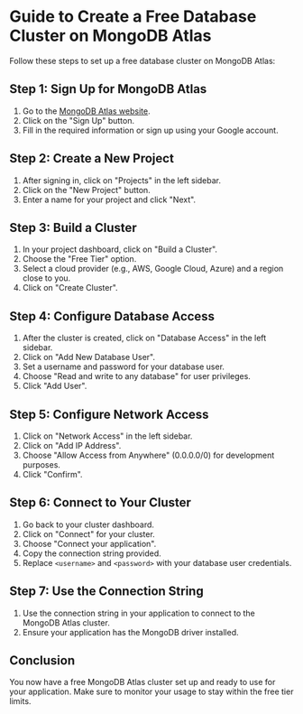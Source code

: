 # Guide to Create a Free Database Cluster on MongoDB Atlas

Follow these steps to set up a free database cluster on MongoDB Atlas:

## Step 1: Sign Up for MongoDB Atlas

1. Go to the [MongoDB Atlas website](https://www.mongodb.com/cloud/atlas).
2. Click on the "Sign Up" button.
3. Fill in the required information or sign up using your Google account.

## Step 2: Create a New Project

1. After signing in, click on "Projects" in the left sidebar.
2. Click on the "New Project" button.
3. Enter a name for your project and click "Next".

## Step 3: Build a Cluster

1. In your project dashboard, click on "Build a Cluster".
2. Choose the "Free Tier" option.
3. Select a cloud provider (e.g., AWS, Google Cloud, Azure) and a region close to you.
4. Click on "Create Cluster".

## Step 4: Configure Database Access

1. After the cluster is created, click on "Database Access" in the left sidebar.
2. Click on "Add New Database User".
3. Set a username and password for your database user.
4. Choose "Read and write to any database" for user privileges.
5. Click "Add User".

## Step 5: Configure Network Access

1. Click on "Network Access" in the left sidebar.
2. Click on "Add IP Address".
3. Choose "Allow Access from Anywhere" (0.0.0.0/0) for development purposes.
4. Click "Confirm".

## Step 6: Connect to Your Cluster

1. Go back to your cluster dashboard.
2. Click on "Connect" for your cluster.
3. Choose "Connect your application".
4. Copy the connection string provided.
5. Replace `<username>` and `<password>` with your database user credentials.

## Step 7: Use the Connection String

1. Use the connection string in your application to connect to the MongoDB Atlas cluster.
2. Ensure your application has the MongoDB driver installed.

## Conclusion

You now have a free MongoDB Atlas cluster set up and ready to use for your application. Make sure to monitor your usage to stay within the free tier limits.
